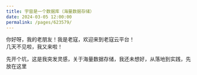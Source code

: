 ```yaml
---
title: 宇宙是一个数据库（海量数据存储）
date: 2024-03-05 12:00:00
permalink: /pages/623579/
---
```


你好呀，我的老朋友！我是老寇，欢迎来到老寇云平台！  
几天不见啦，我又来啦！

先开个坑，这是我突发灵感，关于海量数据存储，我还未想好，从落地到实践，先放在这里
